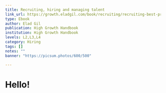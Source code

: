 ```yaml
---
title: Recruiting, hiring and managing talent
link_url: https://growth.eladgil.com/book/recruiting/recruiting-best-practices/
type: Ebook
author: Elad Gil
publication: High Growth Handbook
institution: High Growth Handbook
levels: L2,L3,L4
category: Hiring
tags: []
notes: ""
banner: "https://picsum.photos/600/500"

---
```


# Hello!
